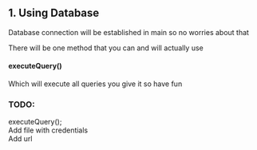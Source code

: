 ## 1. Using Database

Database connection will be established in main so no worries about that

There will be one method that you can and will actually use
#### executeQuery()
Which will execute all queries you give it so have fun

### TODO:
executeQuery();\
Add file with credentials\
Add url